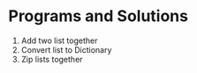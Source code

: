# Programs and Solutions

1. Add two list together
2. Convert list to Dictionary
3. Zip lists together



